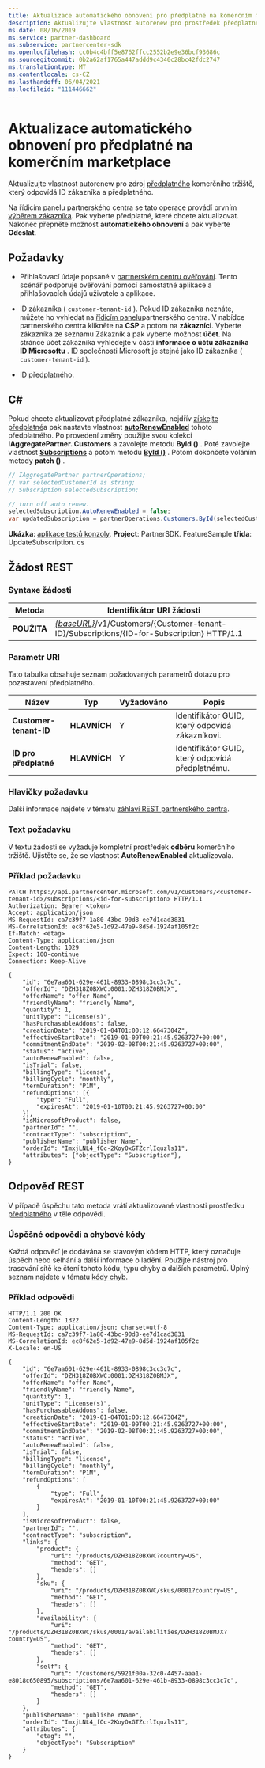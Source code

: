 ```yaml
---
title: Aktualizace automatického obnovení pro předplatné na komerčním marketplace
description: Aktualizujte vlastnost autorenew pro prostředek předplatného, který odpovídá ID zákazníka a předplatného.
ms.date: 08/16/2019
ms.service: partner-dashboard
ms.subservice: partnercenter-sdk
ms.openlocfilehash: cc0b4c4bff5e8762ffcc2552b2e9e36bcf93686c
ms.sourcegitcommit: 0b2a62af1765a447addd9c4340c28bc42fdc2747
ms.translationtype: MT
ms.contentlocale: cs-CZ
ms.lasthandoff: 06/04/2021
ms.locfileid: "111446662"
---
```

# <a name="update-autorenew-for-a-commercial-marketplace-subscription"></a>Aktualizace automatického obnovení pro předplatné na komerčním marketplace

Aktualizujte vlastnost autorenew pro zdroj [předplatného](subscription-resources.md) komerčního tržiště, který odpovídá ID zákazníka a předplatného.

Na řídicím panelu partnerského centra se tato operace provádí prvním [výběrem zákazníka](get-a-customer-by-name.md). Pak vyberte předplatné, které chcete aktualizovat. Nakonec přepněte možnost **automatického obnovení** a pak vyberte **Odeslat**.

## <a name="prerequisites"></a>Požadavky

- Přihlašovací údaje popsané v [partnerském centru ověřování](partner-center-authentication.md). Tento scénář podporuje ověřování pomocí samostatné aplikace a přihlašovacích údajů uživatele a aplikace.

- ID zákazníka ( `customer-tenant-id` ). Pokud ID zákazníka neznáte, můžete ho vyhledat na [řídicím panelu](https://partner.microsoft.com/dashboard)partnerského centra. V nabídce partnerského centra klikněte na **CSP** a potom na **zákazníci**. Vyberte zákazníka ze seznamu Zákazník a pak vyberte možnost **účet**. Na stránce účet zákazníka vyhledejte v části **informace o účtu zákazníka** **ID Microsoftu** . ID společnosti Microsoft je stejné jako ID zákazníka ( `customer-tenant-id` ).

- ID předplatného.

## <a name="c"></a>C\#

Pokud chcete aktualizovat předplatné zákazníka, nejdřív [získejte předplatné](get-a-subscription-by-id.md)a pak nastavte vlastnost [**autoRenewEnabled**](/dotnet/api/microsoft.store.partnercenter.models.subscriptions.subscription.autoRenewEnabled) tohoto předplatného. Po provedení změny použijte svou kolekci **IAggregatePartner. Customers** a zavolejte metodu **ById ()** . Poté zavolejte vlastnost [**Subscriptions**](/dotnet/api/microsoft.store.partnercenter.customers.icustomer.subscriptions) a potom metodu [**ById ()**](/dotnet/api/microsoft.store.partnercenter.subscriptions.isubscriptioncollection.byid) . Potom dokončete voláním metody **patch ()** .

``` csharp
// IAggregatePartner partnerOperations;
// var selectedCustomerId as string;
// Subscription selectedSubscription;

// turn off auto renew.
selectedSubscription.AutoRenewEnabled = false;
var updatedSubscription = partnerOperations.Customers.ById(selectedCustomerId).Subscriptions.ById(selectedSubscription.Id).Patch(selectedSubscription);
```

**Ukázka**: [aplikace testů konzoly](console-test-app.md). **Project**: PartnerSDK. FeatureSample **třída**: UpdateSubscription. cs

## <a name="rest-request"></a>Žádost REST

### <a name="request-syntax"></a>Syntaxe žádosti

| Metoda    | Identifikátor URI žádosti                                                                                                                |
|-----------|----------------------------------------------------------------------------------------------------------------------------|
| **POUŽITA** | [*{baseURL}*](partner-center-rest-urls.md)/v1/Customers/{Customer-tenant-ID}/Subscriptions/{ID-for-Subscription} HTTP/1.1 |

### <a name="uri-parameter"></a>Parametr URI

Tato tabulka obsahuje seznam požadovaných parametrů dotazu pro pozastavení předplatného.

| Název                    | Typ     | Vyžadováno | Popis                               |
|-------------------------|----------|----------|-------------------------------------------|
| **Customer-tenant-ID**  | **HLAVNÍCH** | Y        | Identifikátor GUID, který odpovídá zákazníkovi.     |
| **ID pro předplatné** | **HLAVNÍCH** | Y        | Identifikátor GUID, který odpovídá předplatnému. |

### <a name="request-headers"></a>Hlavičky požadavku

Další informace najdete v tématu [záhlaví REST partnerského centra](headers.md).

### <a name="request-body"></a>Text požadavku

V textu žádosti se vyžaduje kompletní prostředek **odběru** komerčního tržiště. Ujistěte se, že se vlastnost **AutoRenewEnabled** aktualizovala.

### <a name="request-example"></a>Příklad požadavku

```http
PATCH https://api.partnercenter.microsoft.com/v1/customers/<customer-tenant-id>/subscriptions/<id-for-subscription> HTTP/1.1
Authorization: Bearer <token>
Accept: application/json
MS-RequestId: ca7c39f7-1a80-43bc-90d8-ee7d1cad3831
MS-CorrelationId: ec8f62e5-1d92-47e9-8d5d-1924af105f2c
If-Match: <etag>
Content-Type: application/json
Content-Length: 1029
Expect: 100-continue
Connection: Keep-Alive

{
    "id": "6e7aa601-629e-461b-8933-0898c3cc3c7c",
    "offerId": "DZH318Z0BXWC:0001:DZH318Z0BMJX",
    "offerName": "offer Name",
    "friendlyName": "friendly Name",
    "quantity": 1,
    "unitType": "License(s)",
    "hasPurchasableAddons": false,
    "creationDate": "2019-01-04T01:00:12.6647304Z",
    "effectiveStartDate": "2019-01-09T00:21:45.9263727+00:00",
    "commitmentEndDate": "2019-02-08T00:21:45.9263727+00:00",
    "status": "active",
    "autoRenewEnabled": false,
    "isTrial": false,
    "billingType": "license",
    "billingCycle": "monthly",
    "termDuration": "P1M",
    "refundOptions": [{
        "type": "Full",
        "expiresAt": "2019-01-10T00:21:45.9263727+00:00"
    }],
    "isMicrosoftProduct": false,
    "partnerId": "",
    "contractType": "subscription",
    "publisherName": "publisher Name",
    "orderId": "ImxjLNL4_fOc-2KoyOxGTZcrlIquzls11",
    "attributes": {"objectType": "Subscription"},
}
```

## <a name="rest-response"></a>Odpověď REST

V případě úspěchu tato metoda vrátí aktualizované vlastnosti prostředku [předplatného](subscription-resources.md) v těle odpovědi.

### <a name="response-success-and-error-codes"></a>Úspěšné odpovědi a chybové kódy

Každá odpověď je dodávána se stavovým kódem HTTP, který označuje úspěch nebo selhání a další informace o ladění. Použijte nástroj pro trasování sítě ke čtení tohoto kódu, typu chyby a dalších parametrů. Úplný seznam najdete v tématu [kódy chyb](error-codes.md).

### <a name="response-example"></a>Příklad odpovědi

```http
HTTP/1.1 200 OK
Content-Length: 1322
Content-Type: application/json; charset=utf-8
MS-RequestId: ca7c39f7-1a80-43bc-90d8-ee7d1cad3831
MS-CorrelationId: ec8f62e5-1d92-47e9-8d5d-1924af105f2c
X-Locale: en-US

{
    "id": "6e7aa601-629e-461b-8933-0898c3cc3c7c",
    "offerId": "DZH318Z0BXWC:0001:DZH318Z0BMJX",
    "offerName": "offer Name",
    "friendlyName": "friendly Name",
    "quantity": 1,
    "unitType": "License(s)",
    "hasPurchasableAddons": false,
    "creationDate": "2019-01-04T01:00:12.6647304Z",
    "effectiveStartDate": "2019-01-09T00:21:45.9263727+00:00",
    "commitmentEndDate": "2019-02-08T00:21:45.9263727+00:00",
    "status": "active",
    "autoRenewEnabled": false,
    "isTrial": false,
    "billingType": "license",
    "billingCycle": "monthly",
    "termDuration": "P1M",
    "refundOptions": [
        {
            "type": "Full",
            "expiresAt": "2019-01-10T00:21:45.9263727+00:00"
        }
    ],
    "isMicrosoftProduct": false,
    "partnerId": "",
    "contractType": "subscription",
    "links": {
        "product": {
            "uri": "/products/DZH318Z0BXWC?country=US",
            "method": "GET",
            "headers": []
        },
        "sku": {
            "uri": "/products/DZH318Z0BXWC/skus/0001?country=US",
            "method": "GET",
            "headers": []
        },
        "availability": {
            "uri": "/products/DZH318Z0BXWC/skus/0001/availabilities/DZH318Z0BMJX?country=US",
            "method": "GET",
            "headers": []
        },
        "self": {
            "uri": "/customers/5921f00a-32c0-4457-aaa1-e8018c650895/subscriptions/6e7aa601-629e-461b-8933-0898c3cc3c7c",
            "method": "GET",
            "headers": []
        }
    },
    "publisherName": "publishe rName",
    "orderId": "ImxjLNL4_fOc-2KoyOxGTZcrlIquzls11",
    "attributes": {
        "etag": "",
        "objectType": "Subscription"
    }
}
```

